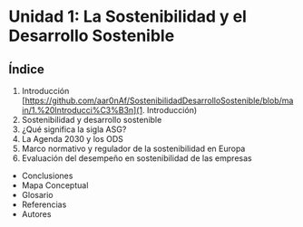 # Unidad 1: La Sostenibilidad y el Desarrollo Sostenible

## Índice

1. Introducción [https://github.com/aar0nAf/SostenibilidadDesarrolloSostenible/blob/main/1.%20Introducci%C3%B3n](1. Introducción)
2. Sostenibilidad y desarrollo sostenible
3. ¿Qué significa la sigla ASG?
4. La Agenda 2030 y los ODS
5. Marco normativo y regulador de la sostenibilidad en Europa
6. Evaluación del desempeño en sostenibilidad de las empresas

- Conclusiones
- Mapa Conceptual
- Glosario
- Referencias
- Autores

